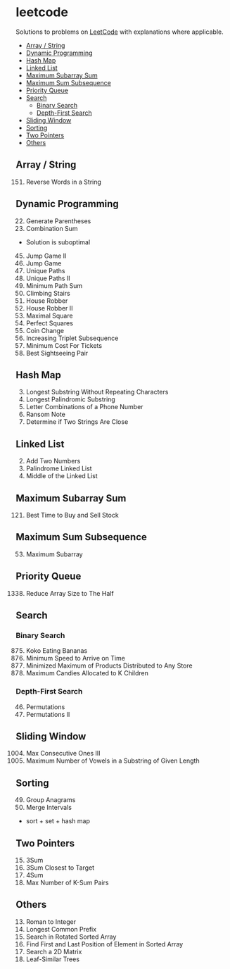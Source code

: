 # leetcode

Solutions to problems on [LeetCode](https://leetcode.com/) with explanations where applicable.

- [Array / String](#array--string)
- [Dynamic Programming](#dynamic-programming)
- [Hash Map](#hash-map)
- [Linked List](#linked-list)
- [Maximum Subarray Sum](#maximum-subarray-sum)
- [Maximum Sum Subsequence](#maximum-sum-subsequence)
- [Priority Queue](#priority-queue)
- [Search](#search)
  - [Binary Search](#binary-search)
  - [Depth-First Search](#depth-first-search)
- [Sliding Window](#sliding-window)
- [Sorting](#sorting)
- [Two Pointers](#two-pointers)
- [Others](#others)

## Array / String

151. Reverse Words in a String

## Dynamic Programming

22. Generate Parentheses
39. Combination Sum
  - Solution is suboptimal
45. Jump Game II
55. Jump Game
62. Unique Paths
63. Unique Paths II
64. Minimum Path Sum
70. Climbing Stairs
198. House Robber
213. House Robber II
221. Maximal Square
279. Perfect Squares
322. Coin Change
334. Increasing Triplet Subsequence
983. Minimum Cost For Tickets
1014. Best Sightseeing Pair

## Hash Map

3. Longest Substring Without Repeating Characters
5. Longest Palindromic Substring
17. Letter Combinations of a Phone Number
383. Ransom Note
1657. Determine if Two Strings Are Close

## Linked List

2. Add Two Numbers
234. Palindrome Linked List
876. Middle of the Linked List

## Maximum Subarray Sum

121. Best Time to Buy and Sell Stock

## Maximum Sum Subsequence

53. Maximum Subarray

## Priority Queue

1338. Reduce Array Size to The Half

## Search

### Binary Search

875. Koko Eating Bananas
1870. Minimum Speed to Arrive on Time
2064. Minimized Maximum of Products Distributed to Any Store
2226. Maximum Candies Allocated to K Children

### Depth-First Search

46. Permutations
47. Permutations II

## Sliding Window

1004. Max Consecutive Ones III
1456. Maximum Number of Vowels in a Substring of Given Length

## Sorting

49. Group Anagrams
56. Merge Intervals
  - sort + set + hash map

## Two Pointers

15. 3Sum
16. 3Sum Closest to Target
18. 4Sum
1679. Max Number of K-Sum Pairs

## Others

13. Roman to Integer
14. Longest Common Prefix
33. Search in Rotated Sorted Array
34. Find First and Last Position of Element in Sorted Array
74. Search a 2D Matrix
872. Leaf-Similar Trees
